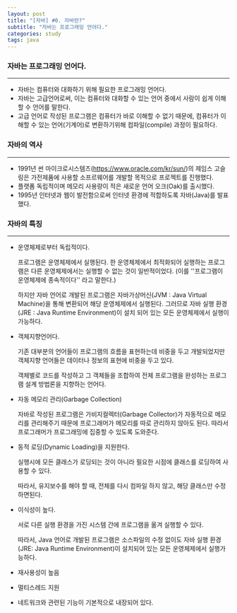 ```yaml
---
layout: post
title: "[자바] #0. 자바란?"
subtitle: "자바는 프로그래밍 언어다."
categories: study
tags: java
---
```


### 자바는 프로그래밍 언어다.

---

*  자바는 컴퓨터와 대화하기 위해 필요한 프로그래밍 언어다.
* 자바는 고급언어로써, 이는 컴퓨터와 대화할 수 있는 언어 중에서 사람이 쉽게 이해할 수 언어를 말한다.
* 고급 언어로 작성된 프로그램은 컴퓨터가 바로 이해할 수 없기 때문에, 컴퓨터가 이해할 수 있는 언어(기계어)로 변환하기위해 컴파일(compile) 과정이 필요하다.



### 자바의 역사

---

* 1991년 썬 마이크로시스템즈(https://www.oracle.com/kr/sun/)의 제임스 고슬링은 가전제품에 사용할 소프르웨어를 개발할 목적으로 프로젝트를 진행했다.
* 플랫폼 독립적이며 메모리 사용량이 적은 새로운 언어 오크(Oak)를 출시했다. 
* 1995년 인터넷과 웹이 발전함으로써 인터넷 환경에 적합하도록 자바(Java)를 발표 했다.



### 자바의 특징

---

* 운영체제로부터 독립적이다.

  프로그램은 운영체제에서 실행된다. 한 운영체제에서 최적화되어 실행하는 프로그램은 다른 운영체제에서는 실행할 수 없는 것이 일반적이었다. (이를 ''프로그램이 운영체제에 종속적이다'' 라고 말한다.)

  하지만 자바 언어로 개발된 프로그램은 자바가상머신(JVM : Java Virtual Machine)을 통해 변환되어 해당 운영체제에서 실행된다. 그러므로 자바 실행 환경(JRE : Java Runtime Environment)이 설치 되어 있는 모든 운영체제에서 실행이 가능하다.

* 객체지향언어다.

  기존 대부분의 언어들이 프로그램의 흐름을 표현하는데 비중을 두고 개발되었지만 객체지향 언어들은 데이터나 정보의 표현에 비중을 두고 있다. 

  객체별로 코드를 작성하고 그 객체들을 조합하여 전체 프로그램을 완성하는 프로그램 설계 방법론을 지향하는 언어다.

* 자동 메모리 관리(Garbage Collection)

  자바로 작성된 프로그램은 가비지컬렉터(Garbage Collector)가 자동적으로 메모리를 관리해주기 때문에 프로그래머가 메모리를 따로 관리하지 않아도 된다. 따라서 프로그래머가 프로그래밍에 집중할 수 있도록 도와준다.

* 동적 로딩(Dynamic Loading)을 지원한다.

  실행시에 모든 클래스가 로딩되는 것이 아니라 필요한 시점에 클래스를 로딩하여 사용할 수 있다.

  따라서, 유지보수를 해야 할 때, 전체를 다시 컴파일 하지 않고, 해당 클래스만 수정하면된다.

* 이식성이 높다.

  서로 다른 실행 환경을 가진 시스템 간에 프로그램을 옮겨 실행할 수 있다.

  따라서, Java 언어로 개발된 프로그램은 소스파일의 수정 없이도 자바 실행 환경(JRE: Java Runtime Environment)이 설치되어 있는 모든 운영체제에서 실행가능하다.

* 재사용성이 높음

* 멀티스레드 지원

* 네트워크와 관련된 기능이 기본적으로 내장되어 있다.
